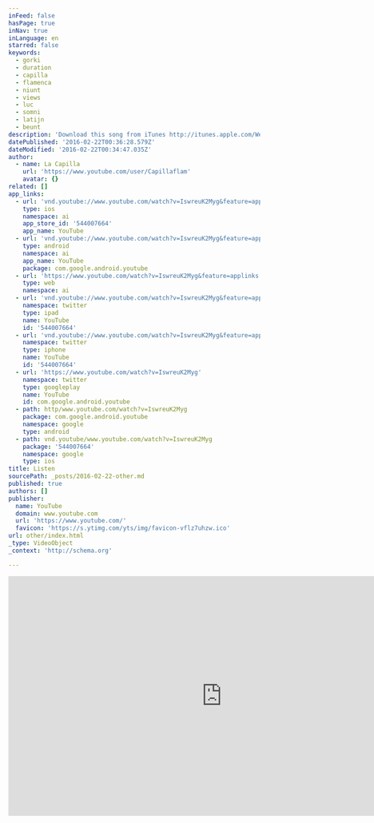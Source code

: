 ```yaml
---
inFeed: false
hasPage: true
inNav: true
inLanguage: en
starred: false
keywords:
  - gorki
  - duration
  - capilla
  - flamenca
  - niunt
  - views
  - luc
  - somni
  - latijn
  - beunt
description: 'Download this song from iTunes http://itunes.apple.com/WebObjects/MZStore.woa/wa/viewAlbum?id=295863004&s=143446 "Sterren komen, sterren gaan. Alleen Elvis blijft bestaan. Mia heeft nooit afgezien, ze vraagt: Kun jij nog dromen?", klinkt in de Latijnse versie van de Capilla Flamenca als volgt: Véniunt stellae, ábeunt. Phóenix semper pérvivet. Rósa numquam dóluit, rogat: Potésne somniáre?'
datePublished: '2016-02-22T00:36:28.579Z'
dateModified: '2016-02-22T00:34:47.035Z'
author:
  - name: La Capilla
    url: 'https://www.youtube.com/user/Capillaflam'
    avatar: {}
related: []
app_links:
  - url: 'vnd.youtube://www.youtube.com/watch?v=IswreuK2Myg&feature=applinks'
    type: ios
    namespace: ai
    app_store_id: '544007664'
    app_name: YouTube
  - url: 'vnd.youtube://www.youtube.com/watch?v=IswreuK2Myg&feature=applinks'
    type: android
    namespace: ai
    app_name: YouTube
    package: com.google.android.youtube
  - url: 'https://www.youtube.com/watch?v=IswreuK2Myg&feature=applinks'
    type: web
    namespace: ai
  - url: 'vnd.youtube://www.youtube.com/watch?v=IswreuK2Myg&feature=applinks'
    namespace: twitter
    type: ipad
    name: YouTube
    id: '544007664'
  - url: 'vnd.youtube://www.youtube.com/watch?v=IswreuK2Myg&feature=applinks'
    namespace: twitter
    type: iphone
    name: YouTube
    id: '544007664'
  - url: 'https://www.youtube.com/watch?v=IswreuK2Myg'
    namespace: twitter
    type: googleplay
    name: YouTube
    id: com.google.android.youtube
  - path: http/www.youtube.com/watch?v=IswreuK2Myg
    package: com.google.android.youtube
    namespace: google
    type: android
  - path: vnd.youtube/www.youtube.com/watch?v=IswreuK2Myg
    package: '544007664'
    namespace: google
    type: ios
title: Listen
sourcePath: _posts/2016-02-22-other.md
published: true
authors: []
publisher:
  name: YouTube
  domain: www.youtube.com
  url: 'https://www.youtube.com/'
  favicon: 'https://s.ytimg.com/yts/img/favicon-vflz7uhzw.ico'
url: other/index.html
_type: VideoObject
_context: 'http://schema.org'

---
```

<iframe src="https://cdn.embedly.com/widgets/media.html?src=https%3A%2F%2Fwww.youtube.com%2Fembed%2FIswreuK2Myg%3Ffeature%3Doembed&amp;url=https%3A%2F%2Fwww.youtube.com%2Fwatch%3Fv%3DIswreuK2Myg&amp;image=https%3A%2F%2Fi.ytimg.com%2Fvi%2FIswreuK2Myg%2Fhqdefault.jpg&amp;key=b7d04c9b404c499eba89ee7072e1c4f7&amp;type=text%2Fhtml&amp;schema=youtube" width="854" height="480" scrolling="no" frameborder="0" allowfullscreen="allowfullscreen" style=""></iframe>